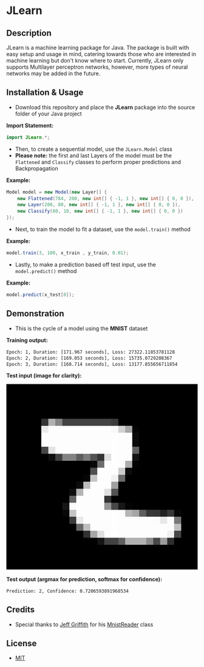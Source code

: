 # JLearn

## Description
JLearn is a machine learning package for Java. The package is built with easy setup and usage in mind, catering towards those who are interested in machine learning but don't know where to start. Currently, JLearn only supports Multilayer perceptron networks, however, more types of neural networks may be added in the future.

## Installation & Usage
- Download this repository and place the **JLearn** package into the source folder of your Java project

**Import Statement:**
```java
import JLearn.*;
```
- Then, to create a sequential model, use the `JLearn.Model` class
-  **Please note:** the first and last Layers of the model must be the `Flattened` and `Classify` classes to perform proper predictions and Backpropagation

**Example:**
```java
Model model = new Model(new Layer[] { 
	new Flattened(784, 200, new int[] { -1, 1 }, new int[] { 0, 0 }),
	new Layer(200, 80, new int[] { -1, 1 }, new int[] { 0, 0 }),
	new Classify(80, 10, new int[] { -1, 1 }, new int[] { 0, 0 })
});
```
- Next, to train the model to fit a dataset, use the `model.train()` method

**Example:**
```java
model.train(3, 100, x_train , y_train, 0.01);
```
- Lastly, to make a prediction based off test input, use the `model.predict()` method

**Example:**
```java
model.predict(x_test[0]);
```

## Demonstration
- This is the cycle of a model using the **MNIST** dataset

**Training output:**
```
Epoch: 1, Duration: [171.967 seconds], Loss: 27322.11853781128
Epoch: 2, Duration: [169.053 seconds], Loss: 15735.0729208367
Epoch: 3, Duration: [168.714 seconds], Loss: 13177.855656711854
```
**Test input (image for clarity):**

![image](https://raw.githubusercontent.com/shriramrav/images/master/jlearn/2img.png)

**Test output (argmax for prediction, softmax for confidence):**
```
Prediction: 2, Confidence: 0.7206593891968534
```
## Credits
- Special thanks to [Jeff Griffith](https://github.com/jeffgriffith) for his [MnistReader](https://github.com/jeffgriffith/mnist-reader/blob/master/src/main/java/mnist/MnistReader.java) class

## License
- [MIT](https://github.com/shriramrav/JLearn/blob/master/LICENSE)
